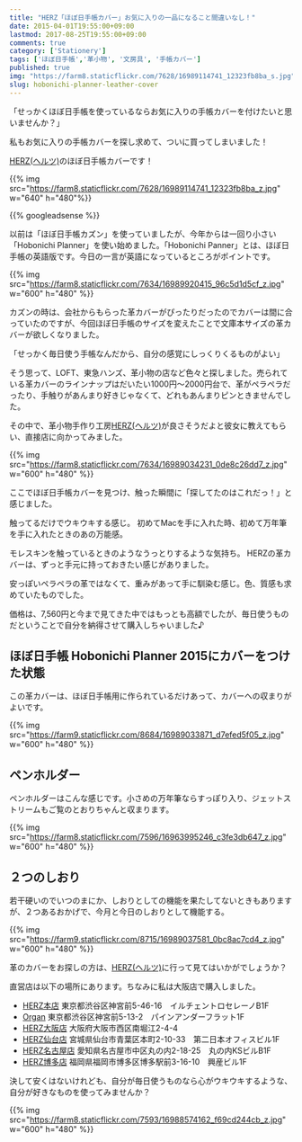 ```yaml
---
title: "HERZ「ほぼ日手帳カバー」お気に入りの一品になること間違いなし！"
date: 2015-04-01T19:55:00+09:00
lastmod: 2017-08-25T19:55:00+09:00
comments: true
category: ['Stationery']
tags: ['ほぼ日手帳','革小物', '文房具', '手帳カバー']
published: true
img: "https://farm8.staticflickr.com/7628/16989114741_12323fb8ba_s.jpg"
slug: hobonichi-planner-leather-cover
---
```


「せっかくほぼ日手帳を使っているならお気に入りの手帳カバーを付けたいと思いませんか？」

私もお気に入りの手帳カバーを探し求めて、ついに買ってしまいました！

[HERZ(ヘルツ)][]のほぼ日手帳カバーです！

[HERZ(ヘルツ)]: https://www.herz-bag.jp/

{{% img src="https://farm8.staticflickr.com/7628/16989114741_12323fb8ba_z.jpg" w="640" h="480"%}}


<!--more-->


{{% googleadsense %}}

以前は「ほぼ日手帳カズン」を使っていましたが、今年からは一回り小さい「Hobonichi Planner」を使い始めました。「Hobonichi Panner」とは、ほぼ日手帳の英語版です。今日の一言が英語になっているところがポイントです。

{{% img src="https://farm8.staticflickr.com/7634/16989920415_96c5d1d5cf_z.jpg" w="600" h="480" %}}


カズンの時は、会社からもらった革カバーがぴったりだったのでカバーは間に合っていたのですが、今回ほぼ日手帳のサイズを変えたことで文庫本サイズの革カバーが欲しくなりました。

「せっかく毎日使う手帳なんだから、自分の感覚にしっくりくるものがよい」

そう思って、LOFT、東急ハンズ、革小物の店など色々と探しました。売られている革カバーのラインナップはだいたい1000円〜2000円台で、革がペラペラだったり、手触りがあんまり好きじゃなくて、どれもあんまりピンときませんでした。

その中で、革小物手作り工房[HERZ(ヘルツ)][]が良さそうだよと彼女に教えてもらい、直接店に向かってみました。

{{% img src="https://farm8.staticflickr.com/7634/16989034231_0de8c26dd7_z.jpg" w="600" h="480" %}}


ここでほぼ日手帳カバーを見つけ、触った瞬間に「探してたのはこれだっ！」と感じました。


触ってるだけでウキウキする感じ。
初めてMacを手に入れた時、初めて万年筆を手に入れたときのあの万能感。

モレスキンを触っているときのようなうっとりするような気持ち。
HERZの革カバーは、ずっと手元に持っておきたい感じがありました。


安っぽいペラペラの革ではなくて、重みがあって手に馴染む感じ。色、質感も求めていたものでした。

価格は、7,560円と今まで見てきた中ではもっとも高額でしたが、毎日使うものだということで自分を納得させて購入しちゃいました♪


## ほぼ日手帳 Hobonichi Planner 2015にカバーをつけた状態

この革カバーは、ほぼ日手帳用に作られているだけあって、カバーへの収まりがよいです。

{{% img src="https://farm9.staticflickr.com/8684/16989033871_d7efed5f05_z.jpg" w="600" h="480" %}}




## ペンホルダー

ペンホルダーはこんな感じです。小さめの万年筆ならすっぽり入り、ジェットストリームもご覧のとおりちゃんと収まります。

{{% img src="https://farm8.staticflickr.com/7596/16963995246_c3fe3db647_z.jpg" w="600" h="480" %}}

## ２つのしおり

若干硬いのでいつのまにか、しおりとしての機能を果たしてないときもありますが、２つあるおかげで、今月と今日のしおりとして機能する。



{{% img src="https://farm9.staticflickr.com/8715/16989037581_0bc8ac7cd4_z.jpg" w="600" h="480" %}}

革のカバーをお探しの方は、[HERZ(ヘルツ)][]に行って見てはいかがでしょうか？

直営店は以下の場所にあります。ちなみに私は大阪店で購入しました。

- [HERZ本店][] 東京都渋谷区神宮前5-46-16　イルチェントロセレーノB1F
- [Organ][] 東京都渋谷区神宮前5-13-2　パインアンダーフラット1F
- [HERZ大阪店][] 大阪府大阪市西区南堀江2-4-4
- [HERZ仙台店][] 宮城県仙台市青葉区本町2-10-33　第二日本オフィスビル1F
- [HERZ名古屋店][] 愛知県名古屋市中区丸の内2-18-25　丸の内KSビルB1F
- [HERZ博多店][] 福岡県福岡市博多区博多駅前3-16-10　興産ビル1F


[HERZ本店]: https://www.herz-bag.jp/shop/honten/
[Organ]: https://www.herz-bag.jp/shop/organ/
[HERZ大阪店]: https://www.herz-bag.jp/shop/osaka/
[HERZ仙台店]: https://www.herz-bag.jp/shop/sendai/
[HERZ名古屋店]: https://www.herz-bag.jp/shop/nagoya/
[HERZ博多店]: https://www.herz-bag.jp/shop/hakata/


決して安くはないけれども、自分が毎日使うものなら心がウキウキするような、自分が好きなものを使ってみませんか？


{{% img src="https://farm8.staticflickr.com/7593/16988574162_f69cd244cb_z.jpg" w="600" h="480" %}}
